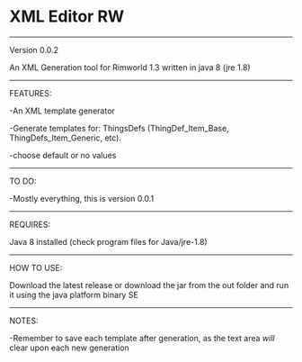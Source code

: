 # XML Editor RW
---
Version 0.0.2

An XML Generation tool for Rimworld 1.3 written in java 8 (jre 1.8)
 
---
FEATURES:

-An XML template generator

-Generate templates for: ThingsDefs (ThingDef_Item_Base, ThingDefs_Item_Generic, etc).

-choose default or no values

---
TO DO:

-Mostly everything, this is version 0.0.1

---
REQUIRES:

Java 8 installed (check program files for Java/jre-1.8)

---
HOW TO USE:

Download the latest release or download the jar from the out folder and run it using the java platform binary SE

---
NOTES:

-Remember to save each template after generation, as the text area *will* clear upon each new generation
